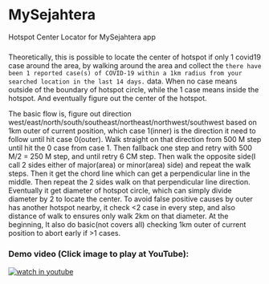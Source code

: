 # MySejahtera
Hotspot Center Locator for MySejahtera app

#####

Theoretically, this is possible to locate the center of hotspot if only 1 covid19 case around the area, by walking around the area and collect the `there have been 1 reported case(s) of COVID-19 within a 1km radius from your searched location in the last 14 days.` data. When no case means outside of the boundary of hotspot circle, while the 1 case means inside the hotspot. And eventually figure out the center of the hotspot.

The basic flow is, figure out direction west/east/north/south/southeast/northeast/northwest/southwest based on 1km outer of current position, which case 1(inner) is the direction it need to follow until hit case 0(outer). Walk straight on that direction from 500 M step until hit the 0 case from case 1. Then fallback one step and retry with 500 M/2 = 250 M step, and until retry 6 CM step. Then walk the opposite side(I call 2 sides either of major(area) or minor(area) side) and repeat the walk steps. Then it get the chord line which can get a perpendicular line in the middle. Then repeat the 2 sides walk on that perpendicular line direction. Eventually it get diameter of hotspot circle, which can simply divide diameter by 2 to locate the center. To avoid false positive causes by outer has another hotspot nearby, it check <2 case in every step, and also distance of walk to ensures only walk 2km on that diameter. At the beginning, It also do basic(not covers all) checking 1km outer of current position to abort early if >1 cases.


### Demo video (Click image to play at YouTube):

[![watch in youtube](https://i.ytimg.com/vi/Ic87O9CoWcQ/hqdefault.jpg)](https://www.youtube.com/watch?v=Ic87O9CoWcQ "Mysejahtera Hotspot Center Locator")

